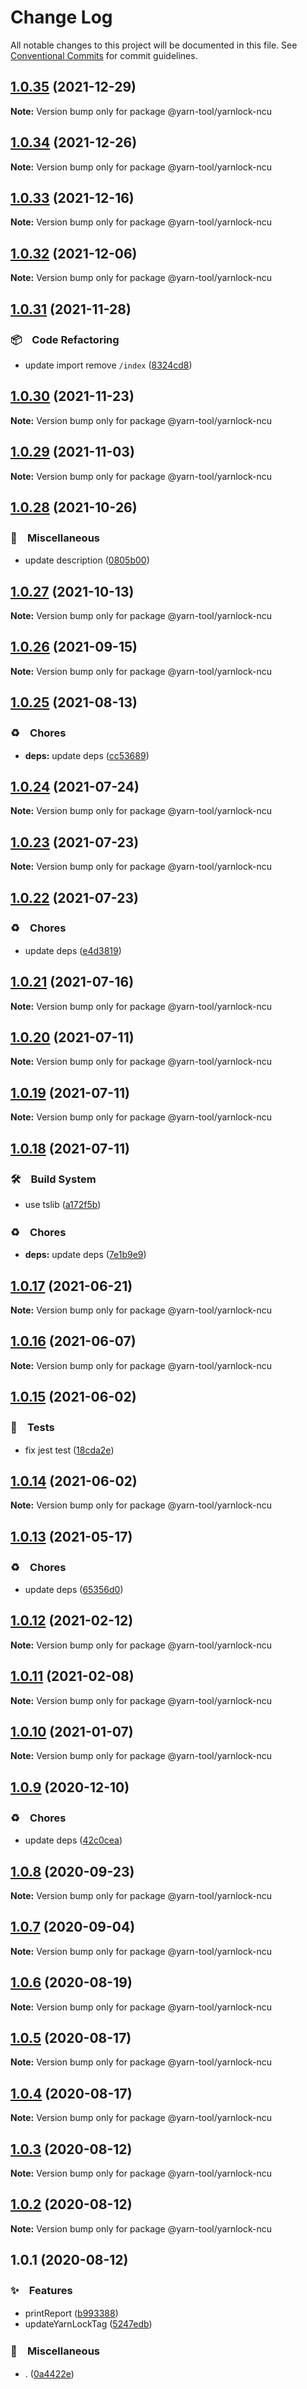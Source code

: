 # Change Log

All notable changes to this project will be documented in this file.
See [Conventional Commits](https://conventionalcommits.org) for commit guidelines.

## [1.0.35](https://github.com/bluelovers/ws-yarn-workspaces/compare/@yarn-tool/yarnlock-ncu@1.0.34...@yarn-tool/yarnlock-ncu@1.0.35) (2021-12-29)

**Note:** Version bump only for package @yarn-tool/yarnlock-ncu





## [1.0.34](https://github.com/bluelovers/ws-yarn-workspaces/compare/@yarn-tool/yarnlock-ncu@1.0.33...@yarn-tool/yarnlock-ncu@1.0.34) (2021-12-26)

**Note:** Version bump only for package @yarn-tool/yarnlock-ncu





## [1.0.33](https://github.com/bluelovers/ws-yarn-workspaces/compare/@yarn-tool/yarnlock-ncu@1.0.32...@yarn-tool/yarnlock-ncu@1.0.33) (2021-12-16)

**Note:** Version bump only for package @yarn-tool/yarnlock-ncu





## [1.0.32](https://github.com/bluelovers/ws-yarn-workspaces/compare/@yarn-tool/yarnlock-ncu@1.0.31...@yarn-tool/yarnlock-ncu@1.0.32) (2021-12-06)

**Note:** Version bump only for package @yarn-tool/yarnlock-ncu





## [1.0.31](https://github.com/bluelovers/ws-yarn-workspaces/compare/@yarn-tool/yarnlock-ncu@1.0.30...@yarn-tool/yarnlock-ncu@1.0.31) (2021-11-28)


### 📦　Code Refactoring

* update import remove `/index` ([8324cd8](https://github.com/bluelovers/ws-yarn-workspaces/commit/8324cd8cbbc9b63bf8659058659da9cff44e87be))





## [1.0.30](https://github.com/bluelovers/ws-yarn-workspaces/compare/@yarn-tool/yarnlock-ncu@1.0.29...@yarn-tool/yarnlock-ncu@1.0.30) (2021-11-23)

**Note:** Version bump only for package @yarn-tool/yarnlock-ncu





## [1.0.29](https://github.com/bluelovers/ws-yarn-workspaces/compare/@yarn-tool/yarnlock-ncu@1.0.28...@yarn-tool/yarnlock-ncu@1.0.29) (2021-11-03)

**Note:** Version bump only for package @yarn-tool/yarnlock-ncu





## [1.0.28](https://github.com/bluelovers/ws-yarn-workspaces/compare/@yarn-tool/yarnlock-ncu@1.0.27...@yarn-tool/yarnlock-ncu@1.0.28) (2021-10-26)


### 🔖　Miscellaneous

* update description ([0805b00](https://github.com/bluelovers/ws-yarn-workspaces/commit/0805b0096ce9819a1eac7fc4e90d156b3fdf4145))





## [1.0.27](https://github.com/bluelovers/ws-yarn-workspaces/compare/@yarn-tool/yarnlock-ncu@1.0.26...@yarn-tool/yarnlock-ncu@1.0.27) (2021-10-13)

**Note:** Version bump only for package @yarn-tool/yarnlock-ncu





## [1.0.26](https://github.com/bluelovers/ws-yarn-workspaces/compare/@yarn-tool/yarnlock-ncu@1.0.25...@yarn-tool/yarnlock-ncu@1.0.26) (2021-09-15)

**Note:** Version bump only for package @yarn-tool/yarnlock-ncu





## [1.0.25](https://github.com/bluelovers/ws-yarn-workspaces/compare/@yarn-tool/yarnlock-ncu@1.0.24...@yarn-tool/yarnlock-ncu@1.0.25) (2021-08-13)


### ♻️　Chores

* **deps:** update deps ([cc53689](https://github.com/bluelovers/ws-yarn-workspaces/commit/cc53689dadd1334672807d4737c0e6400b15aba0))





## [1.0.24](https://github.com/bluelovers/ws-yarn-workspaces/compare/@yarn-tool/yarnlock-ncu@1.0.23...@yarn-tool/yarnlock-ncu@1.0.24) (2021-07-24)

**Note:** Version bump only for package @yarn-tool/yarnlock-ncu





## [1.0.23](https://github.com/bluelovers/ws-yarn-workspaces/compare/@yarn-tool/yarnlock-ncu@1.0.22...@yarn-tool/yarnlock-ncu@1.0.23) (2021-07-23)

**Note:** Version bump only for package @yarn-tool/yarnlock-ncu





## [1.0.22](https://github.com/bluelovers/ws-yarn-workspaces/compare/@yarn-tool/yarnlock-ncu@1.0.21...@yarn-tool/yarnlock-ncu@1.0.22) (2021-07-23)


### ♻️　Chores

* update deps ([e4d3819](https://github.com/bluelovers/ws-yarn-workspaces/commit/e4d3819baeacc944ddb39e3218f247edb17f0eb0))





## [1.0.21](https://github.com/bluelovers/ws-yarn-workspaces/compare/@yarn-tool/yarnlock-ncu@1.0.20...@yarn-tool/yarnlock-ncu@1.0.21) (2021-07-16)

**Note:** Version bump only for package @yarn-tool/yarnlock-ncu





## [1.0.20](https://github.com/bluelovers/ws-yarn-workspaces/compare/@yarn-tool/yarnlock-ncu@1.0.19...@yarn-tool/yarnlock-ncu@1.0.20) (2021-07-11)

**Note:** Version bump only for package @yarn-tool/yarnlock-ncu





## [1.0.19](https://github.com/bluelovers/ws-yarn-workspaces/compare/@yarn-tool/yarnlock-ncu@1.0.18...@yarn-tool/yarnlock-ncu@1.0.19) (2021-07-11)

**Note:** Version bump only for package @yarn-tool/yarnlock-ncu





## [1.0.18](https://github.com/bluelovers/ws-yarn-workspaces/compare/@yarn-tool/yarnlock-ncu@1.0.17...@yarn-tool/yarnlock-ncu@1.0.18) (2021-07-11)


### 🛠　Build System

* use tslib ([a172f5b](https://github.com/bluelovers/ws-yarn-workspaces/commit/a172f5b85b6b74256ebc8707435e0756adfd533a))


### ♻️　Chores

* **deps:** update deps ([7e1b9e9](https://github.com/bluelovers/ws-yarn-workspaces/commit/7e1b9e976a1c4187a256ec8be0b0b1b15566bf77))





## [1.0.17](https://github.com/bluelovers/ws-yarn-workspaces/compare/@yarn-tool/yarnlock-ncu@1.0.16...@yarn-tool/yarnlock-ncu@1.0.17) (2021-06-21)

**Note:** Version bump only for package @yarn-tool/yarnlock-ncu





## [1.0.16](https://github.com/bluelovers/ws-yarn-workspaces/compare/@yarn-tool/yarnlock-ncu@1.0.15...@yarn-tool/yarnlock-ncu@1.0.16) (2021-06-07)

**Note:** Version bump only for package @yarn-tool/yarnlock-ncu





## [1.0.15](https://github.com/bluelovers/ws-yarn-workspaces/compare/@yarn-tool/yarnlock-ncu@1.0.14...@yarn-tool/yarnlock-ncu@1.0.15) (2021-06-02)


### 🚨　Tests

* fix jest test ([18cda2e](https://github.com/bluelovers/ws-yarn-workspaces/commit/18cda2e0981a8acfb1cc0113a80ec65991220888))





## [1.0.14](https://github.com/bluelovers/ws-yarn-workspaces/compare/@yarn-tool/yarnlock-ncu@1.0.13...@yarn-tool/yarnlock-ncu@1.0.14) (2021-06-02)

**Note:** Version bump only for package @yarn-tool/yarnlock-ncu





## [1.0.13](https://github.com/bluelovers/ws-yarn-workspaces/compare/@yarn-tool/yarnlock-ncu@1.0.12...@yarn-tool/yarnlock-ncu@1.0.13) (2021-05-17)


### ♻️　Chores

* update deps ([65356d0](https://github.com/bluelovers/ws-yarn-workspaces/commit/65356d095752ea1c9b5524380e1fcee659871562))





## [1.0.12](https://github.com/bluelovers/ws-yarn-workspaces/compare/@yarn-tool/yarnlock-ncu@1.0.11...@yarn-tool/yarnlock-ncu@1.0.12) (2021-02-12)

**Note:** Version bump only for package @yarn-tool/yarnlock-ncu





## [1.0.11](https://github.com/bluelovers/ws-yarn-workspaces/compare/@yarn-tool/yarnlock-ncu@1.0.10...@yarn-tool/yarnlock-ncu@1.0.11) (2021-02-08)

**Note:** Version bump only for package @yarn-tool/yarnlock-ncu





## [1.0.10](https://github.com/bluelovers/ws-yarn-workspaces/compare/@yarn-tool/yarnlock-ncu@1.0.9...@yarn-tool/yarnlock-ncu@1.0.10) (2021-01-07)

**Note:** Version bump only for package @yarn-tool/yarnlock-ncu





## [1.0.9](https://github.com/bluelovers/ws-yarn-workspaces/compare/@yarn-tool/yarnlock-ncu@1.0.8...@yarn-tool/yarnlock-ncu@1.0.9) (2020-12-10)


### ♻️　Chores

* update deps ([42c0cea](https://github.com/bluelovers/ws-yarn-workspaces/commit/42c0cea71062526ba664c8b5cf0888c0d15a1359))





## [1.0.8](https://github.com/bluelovers/ws-yarn-workspaces/compare/@yarn-tool/yarnlock-ncu@1.0.7...@yarn-tool/yarnlock-ncu@1.0.8) (2020-09-23)

**Note:** Version bump only for package @yarn-tool/yarnlock-ncu





## [1.0.7](https://github.com/bluelovers/ws-yarn-workspaces/compare/@yarn-tool/yarnlock-ncu@1.0.6...@yarn-tool/yarnlock-ncu@1.0.7) (2020-09-04)

**Note:** Version bump only for package @yarn-tool/yarnlock-ncu





## [1.0.6](https://github.com/bluelovers/ws-yarn-workspaces/compare/@yarn-tool/yarnlock-ncu@1.0.5...@yarn-tool/yarnlock-ncu@1.0.6) (2020-08-19)

**Note:** Version bump only for package @yarn-tool/yarnlock-ncu





## [1.0.5](https://github.com/bluelovers/ws-yarn-workspaces/compare/@yarn-tool/yarnlock-ncu@1.0.4...@yarn-tool/yarnlock-ncu@1.0.5) (2020-08-17)

**Note:** Version bump only for package @yarn-tool/yarnlock-ncu





## [1.0.4](https://github.com/bluelovers/ws-yarn-workspaces/compare/@yarn-tool/yarnlock-ncu@1.0.3...@yarn-tool/yarnlock-ncu@1.0.4) (2020-08-17)

**Note:** Version bump only for package @yarn-tool/yarnlock-ncu





## [1.0.3](https://github.com/bluelovers/ws-yarn-workspaces/compare/@yarn-tool/yarnlock-ncu@1.0.2...@yarn-tool/yarnlock-ncu@1.0.3) (2020-08-12)

**Note:** Version bump only for package @yarn-tool/yarnlock-ncu





## [1.0.2](https://github.com/bluelovers/ws-yarn-workspaces/compare/@yarn-tool/yarnlock-ncu@1.0.1...@yarn-tool/yarnlock-ncu@1.0.2) (2020-08-12)

**Note:** Version bump only for package @yarn-tool/yarnlock-ncu





## 1.0.1 (2020-08-12)


### ✨　Features

* printReport ([b993388](https://github.com/bluelovers/ws-yarn-workspaces/commit/b993388438a78f76474eff63dbea70dfe3195f22))
* updateYarnLockTag ([5247edb](https://github.com/bluelovers/ws-yarn-workspaces/commit/5247edb50b6f31b2f5eb6fbc768c017cea327ebd))


### 🔖　Miscellaneous

* . ([0a4422e](https://github.com/bluelovers/ws-yarn-workspaces/commit/0a4422e36f2c72d1b4f41f6ed2973a98503163d7))
